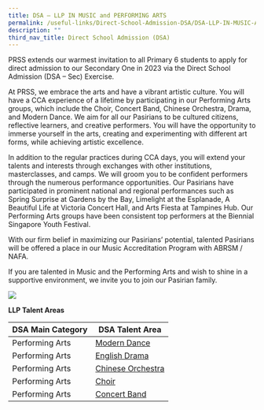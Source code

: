 ```yaml
---
title: DSA – LLP IN MUSIC and PERFORMING ARTS
permalink: /useful-links/Direct-School-Admission-DSA/DSA-LLP-IN-MUSIC-AND-PERFORMING-ARTS/
description: ""
third_nav_title: Direct School Admission (DSA)
---
```

PRSS extends our warmest invitation to all Primary 6 students to apply for direct admission to our Secondary One in 2023 via the Direct School Admission (DSA – Sec) Exercise.   

At PRSS, we embrace the arts and have a vibrant artistic culture. You will have a CCA experience of a lifetime by participating in our Performing Arts groups, which include the Choir, Concert Band, Chinese Orchestra, Drama, and Modern Dance. We aim for all our Pasirians to be cultured citizens, reflective learners, and creative performers. You will have the opportunity to immerse yourself in the arts, creating and experimenting with different art forms, while achieving artistic excellence. 

In addition to the regular practices during CCA days, you will extend your talents and interests through exchanges with other institutions, masterclasses, and camps. We will groom you to be confident performers through the numerous performance opportunities. Our Pasirians have participated in prominent national and regional performances such as Spring Surprise at Gardens by the Bay, Limelight at the Esplanade, A Beautiful Life at Victoria Concert Hall, and Arts Fiesta at Tampines Hub. Our Performing Arts groups have been consistent top performers at the Biennial Singapore Youth Festival. 

With our firm belief in maximizing our Pasirians’ potential, talented Pasirians will be offered a place in our Music Accreditation Program with ABRSM / NAFA. 

If you are talented in Music and the Performing Arts and wish to shine in a supportive environment, we invite you to join our Pasirian family.

![](/images/LLP%20collage.png)

**LLP Talent Areas**

| DSA Main Category | DSA Talent Area |
| -------- | -------- | 
| Performing Arts     | [Modern Dance](/cca/Aesthetic/Modern-Dance/)     |
|Performing Arts|[English Drama](/cca/Aesthetic/English-Drama/)|
|Performing Arts|[Chinese Orchestra](/cca/Aesthetic/Chinese-Orchestra/)
|Performing Arts|	[Choir](/cca/Aesthetic/Choir/)
|Performing Arts|[Concert Band](/cca/Aesthetic/Concert-Band/)